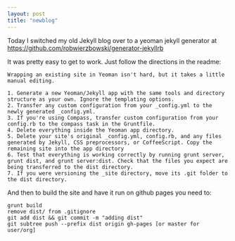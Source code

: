 ```yaml
---
layout: post
title: "newblog"
---
```


Today I switched my old Jekyll blog over to a yeoman jekyll generator at https://github.com/robwierzbowski/generator-jekyllrb

It was pretty easy to get to work. Just follow the directions in the readme:

```
Wrapping an existing site in Yeoman isn't hard, but it takes a little manual editing.

1. Generate a new Yeoman/Jekyll app with the same tools and directory structure as your own. Ignore the templating options.
2. Transfer any custom configuration from your _config.yml to the newly generated _config.yml.
3. If you're using Compass, transfer custom configuration from your config.rb to the compass task in the Gruntfile.
4. Delete everything inside the Yeoman app directory.
5. Delete your site's original _config.yml, config.rb, and any files generated by Jekyll, CSS preprocessors, or CoffeeScript. Copy the remaining site into the app directory
6. Test that everything is working correctly by running grunt server, grunt dist, and grunt server:dist. Check that the files you expect are being transferred to the dist directory.
7. If you were versioning the _site directory, move its .git folder to the dist directory.
```

And then to build the site and have it run on github pages you need to:

```
grunt build
remove dist/ from .gitignore
git add dist && git commit -m "adding dist"
git subtree push --prefix dist origin gh-pages [or master for user/org]
```
